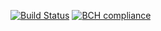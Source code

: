 [![Build Status](https://travis-ci.org/khurramHazen/cicd-buzz.svg?branch=master)](https://travis-ci.org/khurramHazen/cicd-buzz)
[![BCH compliance](https://bettercodehub.com/edge/badge/khurramHazen/cicd-buzz?branch=master)](https://bettercodehub.com/)